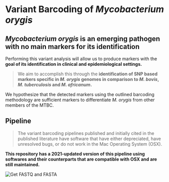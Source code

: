 # Variant Barcoding of *Mycobacterium orygis*

## *Mycobacterium orygis* is an emerging pathogen with no main markers for its identification
Performing this variant analysis will allow us to produce markers with the **goal of its identification in clinical and epidemiological settings.**
> We aim to accomplish this through the **identification of SNP based markers specific in *M. orygis* genomes in comparison to *M. bovis*, *M. tuberculosis* and *M. africanum*.**
> 
We hypothesize that the detected markers using the outlined barcoding methodology are sufficient markers to differentiate *M. orygis* from other members of the MTBC.

## Pipeline
> The variant barcoding pipelines published and initially cited in the published literature have software that have either depreciated, have unresolved bugs, or do not work in the Mac Operating System (OSX).
> 
**This repository has a 2021-updated version of this pipeline using softwares and their counterparts that are compatible with OSX and are still maintained.**

![Get FASTQ and FASTA](https://user-images.githubusercontent.com/84090265/140462991-bc08bdc6-c6be-4268-bcdc-44bd52242cc8.png)
